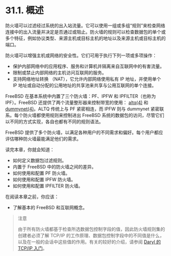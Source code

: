 # 31.1. 概述

防火墙可以过滤经过系统的出入站流量。它可以使用一组或多组“规则”来检查网络连接中的出入流量并决定是否通过或阻止。防火墙的规则可以检查数据包的单个或多个特征，例如协议类型、来源主机或目标主机的地址以及来源主机或目标主机的端口。

防火墙可以增强主机或网络的安全性。它们可用于执行下列一项或多项操作：

- 保护内部网络中的应用程序、服务和计算机并隔离来自互联网中的有害流量。
- 限制或禁止内部网络的主机访问互联网的服务。
- 支持网络地址转换 （NAT），它允许内部网络使用私有 IP 地址，并使用单个 IP 地址或自动分配的公用地址的共享池来共享与公用互联网的单个连接。

FreeBSD 在基本系统中内置了三个防火墙：PF、IPFW 和 IPFILTER（也称为 IPF）。FreeBSD 还提供了两个流量整形器来控制带宽的使用： [altq(4)](https://www.freebsd.org/cgi/man.cgi?query=altq&sektion=4&format=html) 和 [dummynet(4)](https://www.freebsd.org/cgi/man.cgi?query=dummynet&sektion=4&format=html)。ALTQ 传统上与 PF 紧密相连，而 IPFW 则与 dummynet 紧密联系。每个防火墙都使用规则来控制进出 FreeBSD 系统的数据包的访问，尽管它们以不同的方式实现，各自也都有不同的规则语法。

FreeBSD 提供了多个防火墙，以满足各种用户的不同需求和偏好。每个用户都应评估哪种防火墙最能满足他们的需求。

读完本章，你就会知道：

- 如何定义数据包过滤规则。
- 内置于 FreeBSD 中的防火墙之间的差异。
- 如何使用和配置 PF 防火墙。
- 如何使用和配置 IPFW 防火墙。
- 如何使用和配置 IPFILTER 防火墙。

在阅读本章之前，你应该：

- 了解基本的 FreeBSD 和互联网概念。

>注意 
>
>由于所有防火墙都基于检查所选数据包控制字段的值，因此防火墙规则集的创建者必须了解 TCP/IP 的工作原理、数据包控制字段中的不同值是什么，以及在一般的会话中这些值的作用。有关的较好的介绍，请参阅 [Daryl 的 TCP/IP 入门](http://www.ipprimer.com/)。
